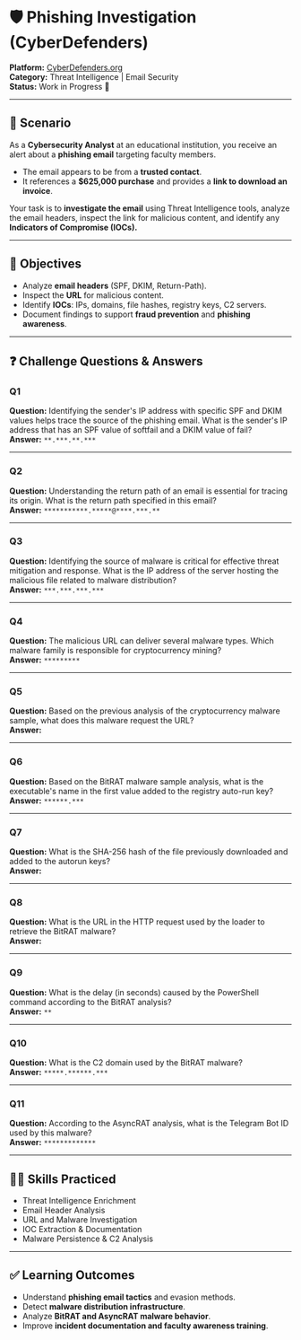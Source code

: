 # 🛡️ Phishing Investigation (CyberDefenders)

**Platform:** [CyberDefenders.org](https://cyberdefenders.org)  
**Category:** Threat Intelligence | Email Security  
**Status:** Work in Progress 🚧  

---

## 📖 Scenario
As a **Cybersecurity Analyst** at an educational institution, you receive an alert about a **phishing email** targeting faculty members.  

- The email appears to be from a **trusted contact**.  
- It references a **$625,000 purchase** and provides a **link to download an invoice**.  

Your task is to **investigate the email** using Threat Intelligence tools, analyze the email headers, inspect the link for malicious content, and identify any **Indicators of Compromise (IOCs).**

---

## 🎯 Objectives
- Analyze **email headers** (SPF, DKIM, Return-Path).  
- Inspect the **URL** for malicious content.  
- Identify **IOCs**: IPs, domains, file hashes, registry keys, C2 servers.  
- Document findings to support **fraud prevention** and **phishing awareness**.  

---

## ❓ Challenge Questions & Answers

### Q1  
**Question:** Identifying the sender's IP address with specific SPF and DKIM values helps trace the source of the phishing email. What is the sender's IP address that has an SPF value of softfail and a DKIM value of fail?  
**Answer:** `**.***.**.***`  

---

### Q2  
**Question:** Understanding the return path of an email is essential for tracing its origin. What is the return path specified in this email?  
**Answer:** `***********.*****@****.***.**`  

---

### Q3  
**Question:** Identifying the source of malware is critical for effective threat mitigation and response. What is the IP address of the server hosting the malicious file related to malware distribution?  
**Answer:** `***.***.***.***`  

---

### Q4  
**Question:** The malicious URL can deliver several malware types. Which malware family is responsible for cryptocurrency mining?  
**Answer:** `*********`  

---

### Q5  
**Question:** Based on the previous analysis of the cryptocurrency malware sample, what does this malware request the URL?  
**Answer:**  


---

### Q6  
**Question:** Based on the BitRAT malware sample analysis, what is the executable's name in the first value added to the registry auto-run key?  
**Answer:** `******.***`  

---

### Q7  
**Question:** What is the SHA-256 hash of the file previously downloaded and added to the autorun keys?  
**Answer:**  

---

### Q8  
**Question:** What is the URL in the HTTP request used by the loader to retrieve the BitRAT malware?  
**Answer:**  

---

### Q9  
**Question:** What is the delay (in seconds) caused by the PowerShell command according to the BitRAT analysis?  
**Answer:** `**`  

---

### Q10  
**Question:** What is the C2 domain used by the BitRAT malware?  
**Answer:** `*****.******.***`  

---

### Q11  
**Question:** According to the AsyncRAT analysis, what is the Telegram Bot ID used by this malware?  
**Answer:** `*************`  

---

## 🧑‍💻 Skills Practiced
- Threat Intelligence Enrichment  
- Email Header Analysis  
- URL and Malware Investigation  
- IOC Extraction & Documentation  
- Malware Persistence & C2 Analysis  

---

## ✅ Learning Outcomes
- Understand **phishing email tactics** and evasion methods.  
- Detect **malware distribution infrastructure**.  
- Analyze **BitRAT and AsyncRAT malware behavior**.  
- Improve **incident documentation and faculty awareness training**.  


